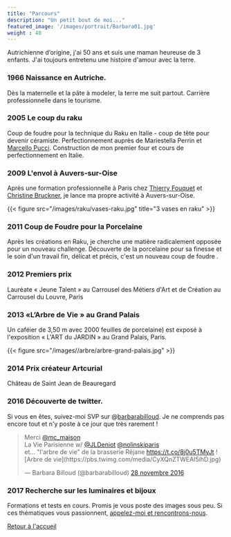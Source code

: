 ```yaml
---
title: "Parcours"
description: "Un petit bout de moi..."
featured_image: '/images/portrait/Barbara01.jpg'
weight : 40
---
```

Autrichienne d’origine, j'ai 50 ans et suis une maman heureuse de 3 enfants. J'ai toujours entretenu une histoire d'amour avec la terre.

### 1966 Naissance en Autriche. 
Dès la maternelle et la pâte à modeler, la terre me suit partout. Carrière professionnelle dans le tourisme.

### 2005 Le coup du raku

Coup de foudre pour la technique du Raku en Italie - coup de tête pour devenir céramiste. Perfectionnement auprès de Mariestella Perrin et [Marcello Pucci](http://www.marcellopucci.com/). Construction de mon premier four et cours de perfectionnement en Italie.

### 2009 L'envol à Auvers-sur-Oise 

Après une formation professionnelle à Paris chez [Thierry Fouquet](http://www.ateliercheminsdeterre.com/atelier-poterie-ceramique/equipe-pedagogique-poterie-ceramique/thierry-fouquet/) et [Christine Bruckner](http://www.duneterrealautre.com/), je lance ma propre activité à Auvers-sur-Oise.

{{< figure src="/images/raku/vases-raku.jpg" title="3 vases en raku" >}}


### 2011 Coup de Foudre pour la Porcelaine

Après les créations en Raku, je cherche une matière radicalement opposée pour un nouveau challenge. Découverte de la porcelaine pour sa finesse et le soin d'un travail fin, délicat et précis, c'est un nouveau coup de foudre .
### 2012 Premiers prix

Lauréate « Jeune Talent » au Carrousel des Métiers d'Art et de Création au Carrousel du Louvre, Paris

### 2013 «L’Arbre de Vie » au Grand Palais  
Un caféier de 3,50 m avec 2000 feuilles de porcelaine) est exposé à l'exposition « L'ART du JARDIN » au Grand Palais, Paris.

{{< figure src="/images//arbre/arbre-grand-palais.jpg" >}}

### 2014 Prix créateur Artcurial 

Château de Saint Jean de Beauregard

### 2016 Découverte de twitter. 
Si vous en êtes, suivez-moi SVP sur @[barbarabilloud](https://twitter.com/barbarabilloud). Je ne comprends pas encore tout et n'y poste à ce jour que très rarement !

<html><blockquote class="twitter-tweet" data-lang="fr"><p lang="fr" dir="ltr">Merci <a href="https://twitter.com/mc_maison">@mc_maison</a> <br>La Vie Parisienne w/ <a href="https://twitter.com/JLDeniot">@JLDeniot</a> <a href="https://twitter.com/nolinskiparis">@nolinskiparis</a><br>et... &quot;l&#39;arbre de vie&quot; de la brasserie Réjane <a href="https://t.co/8j0u5TMyJt">https://t.co/8j0u5TMyJt</a> ![Arbre de vie](https://pbs.twimg.com/media/CyXQnZTWEAI5ihD.jpg)</p>&mdash; Barbara Billoud (@barbarabilloud) <a href="https://twitter.com/barbarabilloud/status/803277761494151168">28 novembre 2016</a></blockquote> <script async src="//platform.twitter.com/widgets.js" charset="utf-8"></script></html>



###  2017 Recherche sur les luminaires et bijoux

Formations et tests en cours. Promis je vous poste des images sous peu. Si ces thématiques vous passionnent, [appelez-moi et rencontrons-nous](/contact).



[Retour à l'accueil](/index.html)




